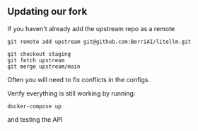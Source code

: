 ## Updating our fork

If you haven't already add the upstream repo as a remote

```
git remote add upstream git@github.com:BerriAI/litellm.git
```

```
git checkout staging
git fetch upstream
git merge upstream/main
```

Often you will need to fix conflicts in the configs.

Verify everything is still working by running:

```
docker-compose up
```

and testing the API